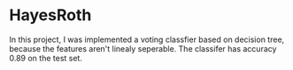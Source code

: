 # HayesRoth
In this project, I was implemented a voting classfier based on decision tree, because the features aren't linealy seperable. The classifer has accuracy 0.89 on the test set.  
